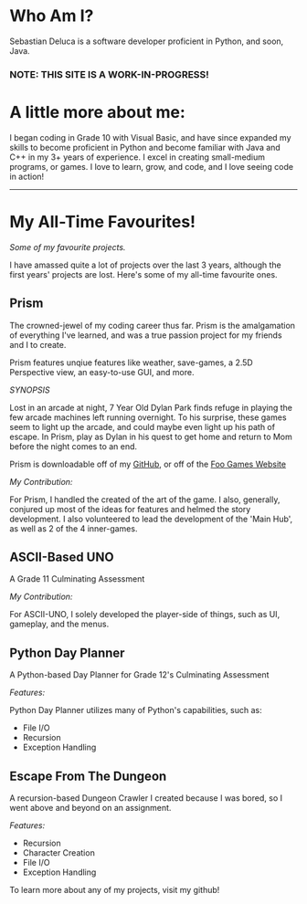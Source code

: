 # Who Am I?
 Sebastian Deluca is a software developer proficient in Python, and soon, Java.
 
 ### NOTE: THIS SITE IS A WORK-IN-PROGRESS!

# A little more about me:
I began coding in Grade 10 with Visual Basic, and have since expanded my skills to become proficient in Python and become familiar with Java and C++ in my 3+ years of experience. I excel in creating small-medium programs, or games. I love to learn, grow, and code, and I love seeing code in action!

---


# My All-Time Favourites!

_Some of my favourite projects._

I have amassed quite a lot of projects over the last 3 years, although the first years' projects are lost. Here's some of my all-time favourite ones.

## Prism
The crowned-jewel of my coding career thus far. Prism is the amalgamation of everything I've learned, and was a true passion project for my friends and I to create.

Prism features unqiue features like weather, save-games, a 2.5D Perspective view, an easy-to-use GUI, and more.

_SYNOPSIS_

Lost in an arcade at night, 7 Year Old Dylan Park finds refuge in playing the few arcade machines left running overnight. To his surprise, these games seem to light up the arcade, and could maybe even light up his path of escape. In Prism, play as Dylan in his quest to get home and return to Mom before the night comes to an end.

Prism is downloadable off of my [GitHub](https://github.com/sebastiandeluca/Prism), or off of the [Foo Games Website](https://www.sites.google.com/view/foogames)

_My Contribution:_

For Prism, I handled the created of the art of the game. I also, generally, conjured up most of the ideas for features and helmed the story development. I also volunteered to lead the development of the 'Main Hub', as well as 2 of the 4 inner-games.

## ASCII-Based UNO
A Grade 11 Culminating Assessment

_My Contribution:_

For ASCII-UNO, I solely developed the player-side of things, such as UI, gameplay, and the menus.

## Python Day Planner
A Python-based Day Planner for Grade 12's Culminating Assessment

_Features:_

Python Day Planner utilizes many of Python's capabilities, such as:
 - File I/O
 - Recursion
 - Exception Handling
 
 
 ## Escape From The Dungeon
 A recursion-based Dungeon Crawler I created because I was bored, so I went above and beyond on an assignment.
 
 _Features:_
 
 - Recursion
 - Character Creation
 - File I/O
 - Exception Handling
 
To learn more about any of my projects, visit my github!


